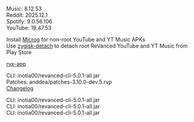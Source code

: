 Music: 8.12.53  
Reddit: 2025.12.1  
Spotify: 9.0.56.106  
YouTube: 19.47.53  

Install [Microg](https://github.com/ReVanced/GmsCore/releases) for non-root YouTube and YT Music APKs  
Use [zygisk-detach](https://github.com/j-hc/zygisk-detach) to detach root ReVanced YouTube and YT Music from Play Store  

[rvx-app](https://github.com/cvnertnc/rvx-app)
  
CLI: inotia00/revanced-cli-5.0.1-all.jar  
Patches: anddea/patches-3.10.0-dev.5.rvp  
[Changelog](https://github.com/anddea/revanced-patches/releases/tag/v3.10.0-dev.5)

CLI: inotia00/revanced-cli-5.0.1-all.jar  
CLI: inotia00/revanced-cli-5.0.1-all.jar  
CLI: inotia00/revanced-cli-5.0.1-all.jar    
